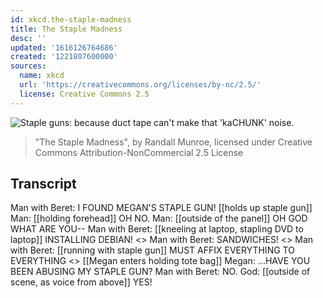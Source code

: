 ```yaml
---
id: xkcd.the-staple-madness
title: The Staple Madness
desc: ''
updated: '1616126764686'
created: '1221807600000'
sources:
  name: xkcd
  url: 'https://creativecommons.org/licenses/by-nc/2.5/'
  license: Creative Commons 2.5
---
```

![Staple guns: because duct tape can't make that 'kaCHUNK' noise.](https://imgs.xkcd.com/comics/the_staple_madness.png)
> "The Staple Madness", by Randall Munroe, licensed under Creative Commons Attribution-NonCommercial 2.5 License

## Transcript
Man with Beret: I FOUND MEGAN'S STAPLE GUN! [[holds up staple gun]]
Man: [[holding forehead]] OH NO.
Man: [[outside of the panel]] OH GOD WHAT ARE YOU--
Man with Beret: [[kneeling at laptop, stapling DVD to laptop]] INSTALLING DEBIAN! <<KA CHUNK>>
Man with Beret: SANDWICHES! <<ka CHUNK ka CHUNK>>
Man with Beret: [[running with staple gun]] MUST AFFIX EVERYTHING TO EVERYTHING
<<ka CHUNK ka CHUNK ka CHUNK ka CHUNK ka CHUNK ka CHUNK>>
[[Megan enters holding tote bag]]
Megan: ...HAVE YOU BEEN ABUSING MY STAPLE GUN?
Man with Beret: NO.
God: [[outside of scene, as voice from above]] YES!
